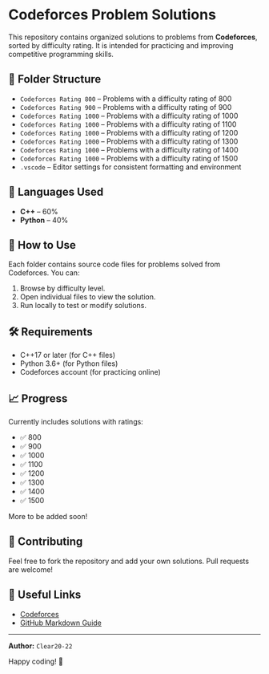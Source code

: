 # Codeforces Problem Solutions

This repository contains organized solutions to problems from **Codeforces**, sorted by difficulty rating. It is intended for practicing and improving competitive programming skills.

## 📁 Folder Structure

- `Codeforces Rating 800` – Problems with a difficulty rating of 800
- `Codeforces Rating 900` – Problems with a difficulty rating of 900
- `Codeforces Rating 1000` – Problems with a difficulty rating of 1000
- `Codeforces Rating 1000` – Problems with a difficulty rating of 1100
- `Codeforces Rating 1000` – Problems with a difficulty rating of 1200
- `Codeforces Rating 1000` – Problems with a difficulty rating of 1300
- `Codeforces Rating 1000` – Problems with a difficulty rating of 1400
- `Codeforces Rating 1000` – Problems with a difficulty rating of 1500
- `.vscode` – Editor settings for consistent formatting and environment

## 🚀 Languages Used

- **C++** – 60%
- **Python** – 40%

## 📌 How to Use

Each folder contains source code files for problems solved from Codeforces. You can:

1. Browse by difficulty level.
2. Open individual files to view the solution.
3. Run locally to test or modify solutions.

## 🛠 Requirements

- C++17 or later (for C++ files)
- Python 3.6+ (for Python files)
- Codeforces account (for practicing online)

## 📈 Progress

Currently includes solutions with ratings:

- ✅ 800
- ✅ 900
- ✅ 1000
- ✅ 1100
- ✅ 1200
- ✅ 1300
- ✅ 1400
- ✅ 1500

More to be added soon!

## 🙌 Contributing

Feel free to fork the repository and add your own solutions. Pull requests are welcome!

## 🔗 Useful Links

- [Codeforces](https://codeforces.com/)
- [GitHub Markdown Guide](https://www.markdownguide.org/)

---

**Author:** `Clear20-22`

Happy coding! 🚀
